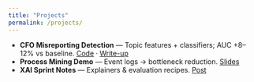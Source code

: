 ```yaml
---
title: "Projects"
permalink: /projects/
---
```


- **CFO Misreporting Detection** — Topic features + classifiers; AUC +8–12% vs baseline. [Code](#) · [Write-up](#)
- **Process Mining Demo** — Event logs → bottleneck reduction. [Slides](#)
- **XAI Sprint Notes** — Explainers & evaluation recipes. [Post](#)

